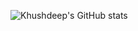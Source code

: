 
![Khushdeep's GitHub stats](https://github-readme-stats.vercel.app/api?username=ksm26&theme=default&show_icons=true)
